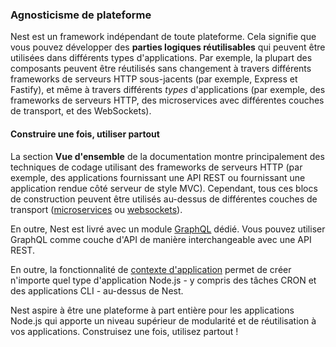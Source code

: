 ### Agnosticisme de plateforme

Nest est un framework indépendant de toute plateforme. Cela signifie que vous pouvez développer des **parties logiques réutilisables** qui peuvent être utilisées dans différents types d'applications. Par exemple, la plupart des composants peuvent être réutilisés sans changement à travers différents frameworks de serveurs HTTP sous-jacents (par exemple, Express et Fastify), et même à travers différents _types_ d'applications (par exemple, des frameworks de serveurs HTTP, des microservices avec différentes couches de transport, et des WebSockets).

#### Construire une fois, utiliser partout

La section **Vue d'ensemble** de la documentation montre principalement des techniques de codage utilisant des frameworks de serveurs HTTP (par exemple, des applications fournissant une API REST ou fournissant une application rendue côté serveur de style MVC). Cependant, tous ces blocs de construction peuvent être utilisés au-dessus de différentes couches de transport ([microservices](/microservices/basics) ou [websockets](/websockets/gateways)).

En outre, Nest est livré avec un module [GraphQL](/graphql/quick-start) dédié. Vous pouvez utiliser GraphQL comme couche d'API de manière interchangeable avec une API REST.

En outre, la fonctionnalité de [contexte d'application](/application-context) permet de créer n'importe quel type d'application Node.js - y compris des tâches CRON et des applications CLI - au-dessus de Nest.

Nest aspire à être une plateforme à part entière pour les applications Node.js qui apporte un niveau supérieur de modularité et de réutilisation à vos applications. Construisez une fois, utilisez partout !
